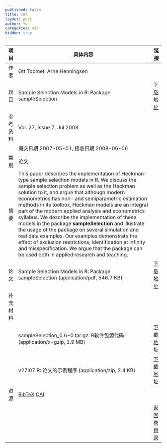 ```yaml
---
published: false
title: i07
layout: post
author: Yu
categories: v27
hidden: true
---
```


| 项目 | 具体内容 | 链接 |
|---:|---|---|
| 作者 | Ott Toomet, Arne Henningsen| |
| 题目 |Sample Selection Models in R: Package sampleSelection | [下载地址](http://www.jstatsoft.org/v27/i07/paper) |
| 参考资料 |Vol. 27, Issue 7, Jul 2008 | |
| | 提交日期 2007-05-01, 接收日期 2008-06-06| | 
| 类别 | 论文| |
| 摘要 | This paper describes the implementation of Heckman-type sample selection models in R. We discuss the sample selection problem as well as the Heckman solution to it, and argue that although modern econometrics has non- and semiparametric estimation methods in its toolbox, Heckman models are an integral part of the modern applied analysis and econometrics syllabus. We describe the implementation of these models in the package <b>sampleSelection</b> and illustrate the usage of the package on several simulation and real data examples. Our examples demonstrate the effect of exclusion restrictions, identification at infinity and misspecification. We argue that the package can be used both in applied research and teaching.| |
| 论文 | Sample Selection Models in R: Package sampleSelection  (application/pdf, 546.7 KB)| [下载地址](http://www.jstatsoft.org/v27/i07/paper) |
| 补充材料 | | |
| |sampleSelection_0.6-0.tar.gz: R软件包源代码  (application/x-gzip, 1.9 MB)|  [下载地址](http://www.jstatsoft.org/v27/i07/supp/1) |
| |v27i07.R: 论文的示例程序  (application/zip, 2.4 KB)|  [下载地址](http://www.jstatsoft.org/v27/i07/supp/2) |
| 资源 | [BibTeX](http://www.jstatsoft.org/v27/i07/bibtex) [OAI](http://www.jstatsoft.org/oai?verb=GetRecord&identifier=oai.jstatsoft/v27/i07&prefix=oai_dc)| |
| |  | [返回卷目录]({{site.baseurl}}/volume/v27.html) |